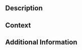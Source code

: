 ## Description  
<!-- A description of the change you are making.  Keep it quick. -->  

## Context  
<!-- If this pull request fixes an issue, link it here. -->  

## Additional Information  
<!-- Put anything else here. -->  
